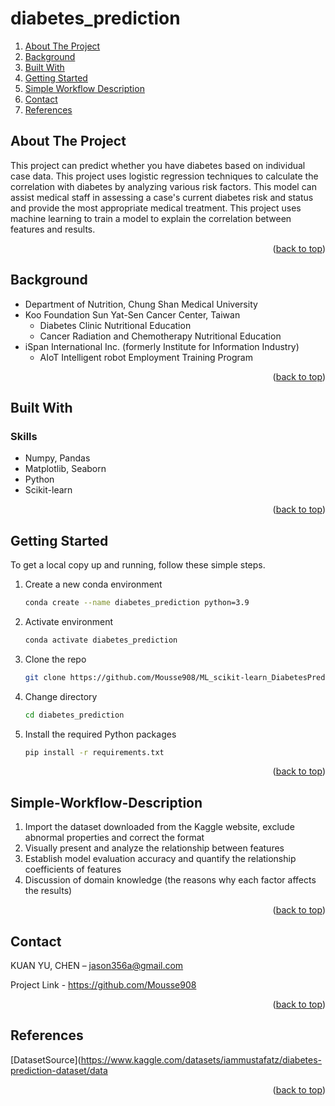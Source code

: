 <a id="readme-top"></a>
# diabetes_prediction

<ol>
  <li><a href="#about-the-project">About The Project</a></li>
  <li><a href="#Background">Background</a></li>
  <li><a href="#built-with">Built With</a></li>
  <li><a href="#getting-started">Getting Started</a></li>
  <li><a href="#Simple-Workflow-Description">Simple Workflow Description</a></li>
  <li><a href="#contact">Contact</a></li>
  <li><a href="#references">References</a></li>
</ol>

## About The Project
This project can predict whether you have diabetes based on individual case data. This project uses logistic regression techniques to calculate the correlation with diabetes by analyzing various risk factors. This model can assist medical staff in assessing a case's current diabetes risk and status and provide the most appropriate medical treatment. This project uses machine learning to train a model to explain the correlation between features and results.

<p align="right">(<a href="#readme-top">back to top</a>)</p>


## Background
* Department of Nutrition, Chung Shan Medical University
* Koo Foundation Sun Yat-Sen Cancer Center, Taiwan
  * Diabetes Clinic Nutritional Education
  * Cancer Radiation and Chemotherapy Nutritional Education
* iSpan International Inc. (formerly Institute for Information Industry)
  * AIoT Intelligent robot Employment Training Program
   
<p align="right">(<a href="#readme-top">back to top</a>)</p>


## Built With

### Skills

* Numpy, Pandas  
* Matplotlib, Seaborn
* Python
* Scikit-learn

<p align="right">(<a href="#readme-top">back to top</a>)</p>

## Getting Started

To get a local copy up and running, follow these simple steps.

1. Create a new conda environment
   ```sh
   conda create --name diabetes_prediction python=3.9
   ```
2. Activate environment
   ```sh
   conda activate diabetes_prediction
   ```
   
3. Clone the repo
   ```sh
   git clone https://github.com/Mousse908/ML_scikit-learn_DiabetesPrediction.git
   
4. Change directory
   ```sh
   cd diabetes_prediction
   ```
   
5. Install the required Python packages
   ```sh
   pip install -r requirements.txt
   ```

<p align="right">(<a href="#readme-top">back to top</a>)</p>



## Simple-Workflow-Description
1. Import the dataset downloaded from the Kaggle website, exclude abnormal properties and correct the format
2. Visually present and analyze the relationship between features
3. Establish model evaluation accuracy and quantify the relationship coefficients of features
4. Discussion of domain knowledge (the reasons why each factor affects the results)

<p align="right">(<a href="#readme-top">back to top</a>)</p>

## Contact
KUAN YU, CHEN – jason356a@gmail.com

Project Link - https://github.com/Mousse908

<p align="right">(<a href="#readme-top">back to top</a>)</p>

## References

[DatasetSource](https://www.kaggle.com/datasets/iammustafatz/diabetes-prediction-dataset/data

<p align="right">(<a href="#readme-top">back to top</a>)</p>
